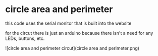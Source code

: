 # circle area and perimeter

this code uses the serial monitor that is built into the website

for the circut there is just an arduino because there isn't a need for any LEDs, buttons, etc.

![circle area and perimeter circut](circle area and perimeter.png)